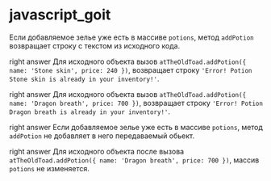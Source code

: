 # javascript_goit



Если добавляемое зелье уже есть в массиве `potions`, метод `addPotion` возвращает строку с текстом из исходного кода.

right answer
Для исходного объекта вызов `atTheOldToad.addPotion({ name: 'Stone skin', price: 240 })`, возвращает строку `'Error! Potion Stone skin is already in your inventory!'`.

right answer
Для исходного объекта вызов `atTheOldToad.addPotion({ name: 'Dragon breath', price: 700 })`, возвращает строку `'Error! Potion Dragon breath is already in your inventory!'`.

right answer
Если добавляемое зелье уже есть в массиве `potions`, метод `addPotion` не добавляет в него передаваемый обьект.

right answer
Для исходного объекта после вызова `atTheOldToad.addPotion({ name: 'Dragon breath', price: 700 })`, массив `potions` не изменяется.